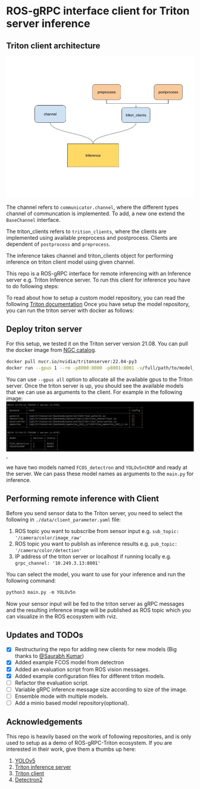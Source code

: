 
# ROS-gRPC interface client for Triton server inference

## Triton client architecture

![Triton Client](./docs/images/triton_client.jpg)

The channel refers to `communicator.channel`, where the different types channel of communcation is implemented. To add,
a new one extend the `BaseChannel` interface.

The triton_clients refers to `trition_clients`, where the clients are implemented using available preprocess and postprocess.
Clients are dependent of `postprocess` and `preprocess`.

The inference takes channel and triton_clients object for performing inference on triton client model using given channel.


This repo is a ROS-gRPC interface for remote inferencing with an Inference server e.g. Triton Inference server.
To run this client for inference you have to do following steps:

[//]: # (## Setup the model repository)

[//]: # (Before you run the Triton server, you need to setup the model repository for the triton server. These are the models that will be fed with sensor data/samples)

[//]: # (later on from the client in this repo. I have setup a model repository for the project in the Minio server. To use it with Triton server, you will need )

[//]: # (access credentials to the MinIO server &#40;contact Naeem&#41;.)

[//]: # ()
[//]: # (Once you have your credentials to MinIO, you can put them in a file in your home directory &#40;e.g. in .password-s3fs file&#41; as follows:)

[//]: # (```bash)

[//]: # (YOUR_MINIO_USERNAME:YOUR_MINIO_PASSWORD)

[//]: # (```)

[//]: # (Change permissions to following:)

[//]: # (```bash)

[//]: # (chmod 700 ${HOME}/.passwd-s3fs)

[//]: # (```)

[//]: # ()
[//]: # (and install an **s3fs** tool to mount the model repository from MinIO storage server in your local machine.)

[//]: # ()
[//]: # (NOTE! Do not forget to change the MinIO server IP address and the path to the model repository. )

[//]: # (```bash)

[//]: # (sudo apt-get update)

[//]: # (sudo apt install s3fs)

[//]: # (s3fs modelrepository /home/path/to/model_repository -o passwd_file=${HOME}/.passwd-s3fs -o url=http://MINIO_SERVER_IP:9000 -o use_path_request_style -o allow_other)

[//]: # (```)
To read about how to setup a custom model repository, you can read the following [Triton documentation](https://github.com/triton-inference-server/server/blob/main/docs/model_repository.md)
Once you have setup the model repository, you can run the triton server with docker as follows:
## Deploy triton server
For this setup, we tested it on the Triton server version 21.08. You can pull the docker image from [NGC catalog](https://catalog.ngc.nvidia.com/orgs/nvidia/containers/tritonserver).
```bash
docker pull nvcr.io/nvidia/tritonserver:22.04-py3
docker run --gpus 1 --rm -p8000:8000 -p8001:8001 -v/full/path/to/model_repository:/models nvcr.io/nvidia/tritonserver:22.04-py3 tritonserver --model-repository=/models
```
You can use `--gpus all` option to allocate all the available gpus to the Triton server. Once the triton server is up, you should see the available 
models that we can use as arguments to the client. For example in the following image:![image](./docs/images/model_repo_ready.png), 

we have two models named `FCOS_detectron` and `YOLOv5nCROP` and  ready at the server.
We can pass these model names as arguments to the `main.py` for inference.
## Performing remote inference with Client 

Before you send sensor data to the Triton server, you need to select the following in `./data/client_parameter.yaml` file: 

1. ROS topic you want to subscribe from sensor input e.g. `sub_topic: '/camera/color/image_raw'`
2. ROS topic you want to publish as inference results e.g. `pub_topic: '/camera/color/detection'`
3. IP address of the triton server or localhost if running locally e.g. `grpc_channel: '10.249.3.13:8001'`

You can select the model, you want to use for your inference and run the following command:

```python
python3 main.py -m YOLOv5n
```
Now your sensor input will be fed to the triton server as gRPC messages and the resulting inference image will be published as ROS topic which you can 
visualize in the ROS ecosystem with rviz. 

## Updates and TODOs
- [x] Restructuring the repo for adding new clients for new models (Big thanks to [@Saurabh Kumar](https://github.com/MISSEY))
- [x] Added example FCOS model from detectron
- [x] Added an evaluation script from ROS vision messages. 
- [x] Added example configuration files for different triton models. 
- [ ] Refactor the evaluation script. 
- [ ] Variable gRPC inference message size according to size of the image. 
- [ ] Ensemble mode with multiple models. 
- [ ] Add a minio based model repository(optional). 

## Acknowledgements

This repo is heavily based on the work of following repositories, and is only used to setup as a demo of ROS-gRPC-Triton ecosystem. 
If you are interested in their work, give them a thumbs up here:

1. [YOLOv5](https://github.com/ultralytics/yolov5)
3. [Triton inference server](https://github.com/triton-inference-server/server)
4. [Triton client](https://github.com/triton-inference-server/client)
5. [Detectron2](https://github.com/facebookresearch/detectron2/tree/main/projects)


